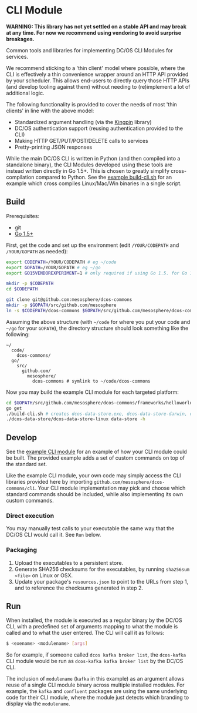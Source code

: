 # CLI Module

**WARNING: This library has not yet settled on a stable API and may break at any time. For now we recommend using vendoring to avoid surprise breakages.**

Common tools and libraries for implementing DC/OS CLI Modules for services.

We recommend sticking to a 'thin client' model where possible, where the CLI is effectively a thin convenience wrapper around an HTTP API provided by your scheduler. This allows end-users to directly query those HTTP APIs (and develop tooling against them) without needing to (re)implement a lot of additional logic.

The following functionality is provided to cover the needs of most 'thin clients' in line with the above model:
- Standardized argument handling (via the [Kingpin](https://github.com/alecthomas/kingpin) library)
- DC/OS authentication support (reusing authentication provided to the CLI)
- Making HTTP GET/PUT/POST/DELETE calls to services
- Pretty-printing JSON responses

While the main DC/OS CLI is written in Python (and then compiled into a standalone binary), the CLI Modules developed using these tools are instead written directly in Go 1.5+. This is chosen to greatly simplify cross-compilation compared to Python. See the [example build-cli.sh](../frameworks/helloworld/cli/build-cli.sh) for an example which cross compiles Linux/Mac/Win binaries in a single script.

## Build

Prerequisites:
- git
- [Go 1.5+](https://golang.org/dl/)

First, get the code and set up the environment (edit `/YOUR/CODEPATH` and `/YOUR/GOPATH` as needed):

```bash
export CODEPATH=/YOUR/CODEPATH # eg ~/code
export GOPATH=/YOUR/GOPATH # eg ~/go
export GO15VENDOREXPERIMENT=1 # only required if using Go 1.5. for Go 1.6+ this step can be skipped

mkdir -p $CODEPATH
cd $CODEPATH

git clone git@github.com:mesosphere/dcos-commons
mkdir -p $GOPATH/src/github.com/mesosphere
ln -s $CODEPATH/dcos-commons $GOPATH/src/github.com/mesosphere/dcos-commons
```

Assuming the above structure (with `~/code` for where you put your code and `~/go` for your `GOPATH`), the directory structure should look something like the following:

```
~/
  code/
    dcos-commons/
  go/
    src/
      github.com/
        mesosphere/
          dcos-commons # symlink to ~/code/dcos-commons
```

Now you may build the example CLI module for each targeted platform:

```bash
cd $GOPATH/src/github.com/mesosphere/dcos-commons/frameworks/helloworld/cli
go get
./build-cli.sh # creates dcos-data-store.exe, dcos-data-store-darwin, dcos-data-store-linux
./dcos-data-store/dcos-data-store-linux data-store -h
```

## Develop

See the [example CLI module](../frameworks/helloworld/cli/) for an example of how your CLI module could be built. The provided example adds a set of custom commands on top of the standard set.

Like the example CLI module, your own code may simply access the CLI libraries provided here by importing `github.com/mesosphere/dcos-commons/cli`. Your CLI module implementation may pick and choose which standard commands should be included, while also implementing its own custom commands.

### Direct execution

You may manually test calls to your executable the same way that the DC/OS CLI would call it. See `Run` below.

### Packaging

1. Upload the executables to a persistent store.
2. Generate SHA256 checksums for the executables, by running `sha256sum <file>` on Linux or OSX.
3. Update your package's `resources.json` to point to the URLs from step 1, and to reference the checksums generated in step 2.

## Run

When installed, the module is executed as a regular binary by the DC/OS CLI, with a predefined set of arguments mapping to what the module is called and to what the user entered. The CLI will call it as follows:

```bash
$ <exename> <modulename> [args]
```

So for example, if someone called `dcos kafka broker list`, the `dcos-kafka` CLI module would be run as `dcos-kafka kafka broker list` by the DC/OS CLI.

The inclusion of `modulename` (`kafka` in this example) as an argument allows reuse of a single CLI module binary across multiple installed modules. For example, the `kafka` and `confluent` packages are using the same underlying code for their CLI module, where the module just detects which branding to display via the `modulename`.

